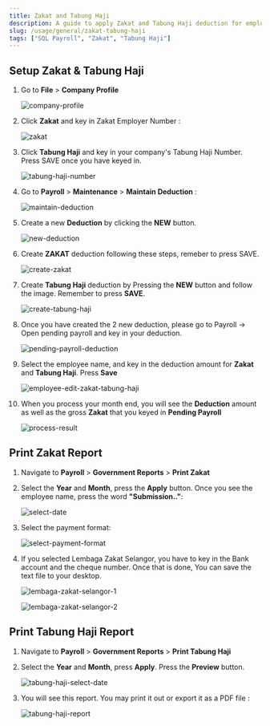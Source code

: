 ```yaml
---
title: Zakat and Tabung Haji
description: A guide to apply Zakat and Tabung Haji deduction for employee
slug: /usage/general/zakat-tabung-haji
tags: ["SQL Payroll", "Zakat", "Tabung Haji"]
---
```


## Setup Zakat & Tabung Haji

1. Go to **File** > **Company Profile**

    ![company-profile](../../../static/img/usage/zakat-tabung-haji/company-profile.png)

2. Click **Zakat** and key in Zakat Employer Number :

    ![zakat](../../../static/img/usage/zakat-tabung-haji/zakat.png)

3. Click **Tabung Haji** and key in your company's Tabung Haji Number. Press SAVE once you have keyed in.

    ![tabung-haji-number](../../../static/img/usage/zakat-tabung-haji/tabung-haji-number.png)

4. Go to **Payroll** > **Maintenance** > **Maintain Deduction** :

    ![maintain-deduction](../../../static/img/usage/zakat-tabung-haji/maintain-deduction.png)

5. Create a new **Deduction** by clicking the **NEW** button.

    ![new-deduction](../../../static/img/usage/zakat-tabung-haji/new-deduction.png)

6. Create **ZAKAT** deduction following these steps, remeber to press SAVE.

    ![create-zakat](../../../static/img/usage/zakat-tabung-haji/create-zakat.png)

7. Create **Tabung Haji** deduction by Pressing the **NEW** button and follow the image. Remember to press **SAVE**.

    ![create-tabung-haji](../../../static/img/usage/zakat-tabung-haji/create-tabung-haji.png)

8. Once you have created the 2 new deduction, please go to Payroll -> Open pending payroll and key in your deduction.

    ![pending-payroll-deduction](../../../static/img/usage/zakat-tabung-haji/pending-payroll-deduction.png)

9. Select the employee name, and key in the deduction amount for **Zakat** and **Tabung Haji**. Press **Save**

    ![employee-edit-zakat-tabung-haji](../../../static/img/usage/zakat-tabung-haji/employee-edit-zakat-tabung-haji.png)

10. When you process your month end, you will see the **Deduction** amount as well as the gross **Zakat** that you keyed in **Pending Payroll**

    ![process-result](../../../static/img/usage/zakat-tabung-haji/process-result.png)

## Print Zakat Report

1. Navigate to **Payroll** > **Government Reports** > **Print Zakat**

2. Select the **Year** and **Month**, press the **Apply** button. Once you see the employee name, press the word **"Submission.."**:

    ![select-date](../../../static/img/usage/zakat-tabung-haji/select-date.png)

3. Select the payment format:

    ![select-payment-format](../../../static/img/usage/zakat-tabung-haji/select-payment-format.png)

4. If you selected Lembaga Zakat Selangor, you have to key in the Bank account and the cheque number. Once that is done, You can save the text file to your desktop.

    ![lembaga-zakat-selangor-1](../../../static/img/usage/zakat-tabung-haji/lembaga-zakat-selangor-1.png)

    ![lembaga-zakat-selangor-2](../../../static/img/usage/zakat-tabung-haji/lembaga-zakat-selangor-2.png)

## Print Tabung Haji Report

1. Navigate to **Payroll** > **Government Reports** > **Print Tabung Haji**

2. Select the **Year** and **Month**, press **Apply**. Press the **Preview** button.

    ![tabung-haji-select-date](../../../static/img/usage/zakat-tabung-haji/tabung-haji-select-date.png)

3. You will see this report. You may print it out or export it as a PDF file :

    ![tabung-haji-report](../../../static/img/usage/zakat-tabung-haji/tabung-haji-report.png)
